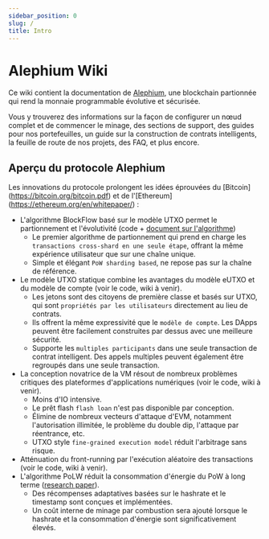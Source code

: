 ```yaml
---
sidebar_position: 0
slug: /
title: Intro
---
```


# Alephium Wiki

Ce wiki contient la documentation de [Alephium](https://github.com/alephium/alephium), une blockchain partionnée qui rend la monnaie programmable évolutive et sécurisée.

Vous y trouverez des informations sur la façon de configurer un nœud complet et de commencer le minage, des sections de support, des guides pour nos portefeuilles, un guide sur la construction de contrats intelligents, la feuille de route de nos projets, des FAQ, et plus encore.


## Aperçu du protocole Alephium

Les innovations du protocole prolongent les idées éprouvées du [Bitcoin] (https://bitcoin.org/bitcoin.pdf) et de l'[Ethereum] (https://ethereum.org/en/whitepaper/) :

- L'algorithme BlockFlow basé sur le modèle UTXO permet le partionnement et l'évolutivité (code + [document sur l'algorithme](https://github.com/alephium/research/blob/master/alephium.pdf))
  - Le premier algorithme de partionnement qui prend en charge les `transactions cross-shard en une seule étape`, offrant la même expérience utilisateur que sur une chaîne unique.
  - Simple et élégant `PoW sharding based`, ne repose pas sur la chaîne de référence.
- Le modèle UTXO statique combine les avantages du modèle eUTXO et du modèle de compte (voir le code, wiki à venir).
  - Les jetons sont des citoyens de première classe et basés sur UTXO, qui sont `propriétés par les utilisateurs` directement au lieu de contrats.
  - Ils offrent la même expressivité que le `modèle de compte`. Les DApps peuvent être facilement construites par dessus avec une meilleure sécurité.
  - Supporte les `multiples participants` dans une seule transaction de contrat intelligent. Des appels multiples peuvent également être regroupés dans une seule transaction.
- La conception novatrice de la VM résout de nombreux problèmes critiques des plateformes d'applications numériques (voir le code, wiki à venir).
  - Moins d'IO intensive.
  - Le prêt flash `flash loan` n'est pas disponible par conception.
  - Élimine de nombreux vecteurs d'attaque d'EVM, notamment l'autorisation illimitée, le problème du double dip, l'attaque par réentrance, etc.
  - UTXO style `fine-grained execution model` réduit l'arbitrage sans risque.
- Atténuation du front-running par l'exécution aléatoire des transactions (voir le code, wiki à venir).
- L'algorithme PoLW réduit la consommation d'énergie du PoW à long terme ([research paper](https://github.com/alephium/research/blob/master/polw.pdf)).
  - Des récompenses adaptatives basées sur le hashrate et le timestamp sont conçues et implémentées.
  - Un coût interne de minage par combustion sera ajouté lorsque le hashrate et la consommation d'énergie sont significativement élevés.
